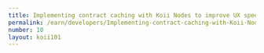 ```yaml
---
title: Implementing contract caching with Koii Nodes to improve UX speed
permalink: /earn/developers/Implementing-contract-caching-with-Koii-Nodes-to-improve-UX-speed/
number: 10
layout: koii101
---
```

